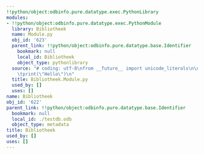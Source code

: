 ```yaml
---
!!python/object:odbinfo.pure.datatype.exec.PythonLibrary
modules:
- !!python/object:odbinfo.pure.datatype.exec.PythonModule
  library: Bibliotheek
  name: Module.py
  obj_id: '623'
  parent_link: !!python/object:odbinfo.pure.datatype.base.Identifier
    bookmark: null
    local_id: Bibliotheek
    object_type: pythonlibrary
  source: "# coding: utf-8\nfrom __future__ import unicode_literals\n\ndef script():\n\
    \tprint(\"Hello\")\n"
  title: Bibliotheek.Module.py
  used_by: []
  uses: []
name: Bibliotheek
obj_id: '622'
parent_link: !!python/object:odbinfo.pure.datatype.base.Identifier
  bookmark: null
  local_id: ./testdb.odb
  object_type: metadata
title: Bibliotheek
used_by: []
uses: []
---
```

